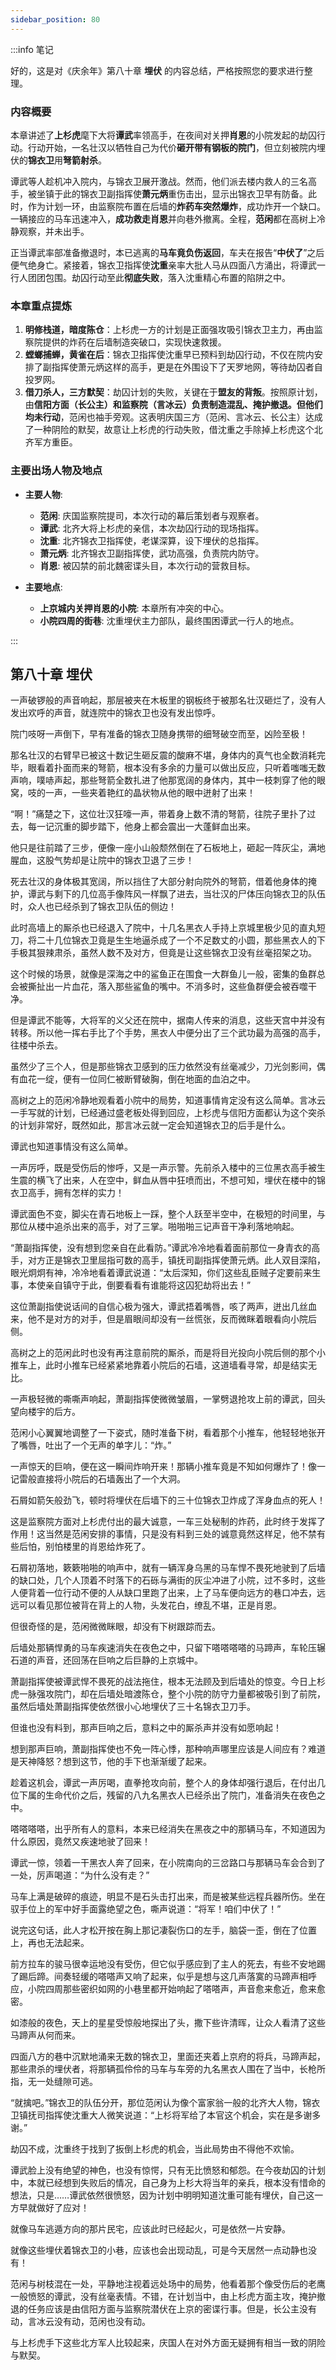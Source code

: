 ```yaml
---
sidebar_position: 80
---
```


:::info 笔记

好的，这是对《庆余年》第八十章 **埋伏** 的内容总结，严格按照您的要求进行整理。

### 内容概要

本章讲述了**上杉虎**麾下大将**谭武**率领高手，在夜间对关押**肖恩**的小院发起的劫囚行动。行动开始，一名壮汉以牺牲自己为代价**砸开带有钢板的院门**，但立刻被院内埋伏的**锦衣卫**用**弩箭射杀**。

谭武等人趁机冲入院内，与锦衣卫展开激战。然而，他们派去楼内救人的三名高手，被坐镇于此的锦衣卫副指挥使**萧元炳**重伤击出，显示出锦衣卫早有防备。此时，作为计划一环，由监察院布置在后墙的**炸药车突然爆炸**，成功炸开一个缺口。一辆接应的马车迅速冲入，**成功救走肖恩**并向巷外撤离。全程，**范闲**都在高树上冷静观察，并未出手。

正当谭武率部准备撤退时，本已逃离的**马车竟负伤返回**，车夫在报告“**中伏了**”之后便气绝身亡。紧接着，锦衣卫指挥使**沈重**亲率大批人马从四面八方涌出，将谭武一行人团团包围。劫囚行动至此**彻底失败**，落入沈重精心布置的陷阱之中。

### 本章重点提炼

1.  **明修栈道，暗度陈仓**：上杉虎一方的计划是正面强攻吸引锦衣卫主力，再由监察院提供的炸药在后墙制造突破口，实现快速救援。
2.  **螳螂捕蝉，黄雀在后**：锦衣卫指挥使沈重早已预料到劫囚行动，不仅在院内安排了副指挥使萧元炳这样的高手，更是在外围设下了天罗地网，等待劫囚者自投罗网。
3.  **借刀杀人，三方默契**：劫囚计划的失败，关键在于**盟友的背叛**。按照原计划，由**信阳方面（长公主）**和**监察院（言冰云）**负责制造混乱、掩护撤退。但他们**均未行动**，范闲也袖手旁观。这表明庆国三方（范闲、言冰云、长公主）达成了一种阴险的默契，故意让上杉虎的行动失败，借沈重之手除掉上杉虎这个北齐军方重臣。

### 主要出场人物及地点

*   **主要人物**:
    *   **范闲**: 庆国监察院提司，本次行动的幕后策划者与观察者。
    *   **谭武**: 北齐大将上杉虎的亲信，本次劫囚行动的现场指挥。
    *   **沈重**: 北齐锦衣卫指挥使，老谋深算，设下埋伏的总指挥。
    *   **萧元炳**: 北齐锦衣卫副指挥使，武功高强，负责院内防守。
    *   **肖恩**: 被囚禁的前北魏密谍头目，本次行动的营救目标。

*   **主要地点**:
    *   **上京城内关押肖恩的小院**: 本章所有冲突的中心。
    *   **小院四周的街巷**: 沈重埋伏主力部队，最终围困谭武一行人的地点。

:::

## 第八十章 **埋伏**

一声破锣般的声音响起，那层被夹在木板里的钢板终于被那名壮汉砸烂了，没有人发出欢呼的声音，就连院中的锦衣卫也没有发出惊呼。

院门吱呀一声倒下，早有准备的锦衣卫随身携带的细弩破空而至，凶险至极！

那名壮汉的右臂早已被这十数记生砸反震的酸麻不堪，身体内的真气也全数消耗完毕，眼看着扑面而来的弩箭，根本没有多余的力量可以做出反应，只听着嗤嗤无数声响，噗哧声起，那些弩箭全数扎进了他那宽阔的身体内，其中一枝刺穿了他的眼窝，吱的一声，一些夹着艳红的晶状物从他的眼中迸射了出来！

“啊！”痛楚之下，这位壮汉狂嚎一声，带着身上数不清的弩箭，往院子里扑了过去，每一记沉重的脚步踏下，他身上都会震出一大蓬鲜血出来。

他只是往前踏了三步，便像一座小山般颓然倒在了石板地上，砸起一阵灰尘，满地腥血，这股气势却是让院中的锦衣卫退了三步！

死去壮汉的身体极其宽阔，所以挡住了大部分射向院外的弩箭，借着他身体的掩护，谭武与剩下的几位高手像阵风一样飘了进去，当壮汉的尸体压向锦衣卫的队伍时，众人也已经杀到了锦衣卫队伍的侧边！

此时高墙上的厮杀也已经退入了院中，十几名黑衣人手持上京城里极少见的直丸短刀，将二十几位锦衣卫竟是生生地逼杀成了一个不足数丈的小圆，那些黑衣人的下手极其狠辣肃杀，虽然人数不及对方，但竟是让这些锦衣卫没有丝毫招架之功。

这个时候的场景，就像是深海之中的鲨鱼正在围食一大群鱼儿一般，密集的鱼群总会被撕扯出一片血花，落入那些鲨鱼的嘴中。不消多时，这些鱼群便会被吞噬干净。

但是谭武不能等，大将军的义父还在院中，据南人传来的消息，这些天宫中并没有转移。所以他一挥右手比了个手势，黑衣人中便分出了三个武功最为高强的高手，往楼中杀去。

虽然少了三个人，但是那些锦衣卫感到的压力依然没有丝毫减少，刀光剑影间，偶有血花一绽，便有一位同仁被断臂破胸，倒在地面的血泊之中。

高树之上的范闲冷静地观看着小院中的局势，知道事情肯定没有这么简单。言冰云一手写就的计划，已经通过盛老板处得到回应，上杉虎与信阳方面都认为这个突杀的计划非常好，既然如此，那言冰云就一定会知道锦衣卫的后手是什么。

谭武也知道事情没有这么简单。

一声厉呼，既是受伤后的惨呼，又是一声示警。先前杀入楼中的三位黑衣高手被生生震的横飞了出来，人在空中，鲜血从唇中狂喷而出，不想可知，埋伏在楼中的锦衣卫高手，拥有怎样的实力！

谭武面色不变，脚尖在青石地板上一踩，整个人跃至半空中，在极短的时间里，与那位从楼中追杀出来的高手，对了三掌。啪啪啪三记声音干净利落地响起。

“萧副指挥使，没有想到您亲自在此看防。”谭武冷冷地看着面前那位一身青衣的高手，对方正是锦衣卫里屈指可数的高手，镇抚司副指挥使萧元炳。此人双目深陷，眼光炯炯有神，冷冷地看着谭武说道：“太后深知，你们这些乱臣贼子定要前来生事，本使亲自镇守于此，倒要看看有谁能将这囚犯劫将出去！”

这位萧副指使说话间的自信心极为强大，谭武捂着嘴唇，咳了两声，迸出几丝血来，他不是对方的对手，但是眉眼间却没有一丝慌张，反而微眯着眼看向小院后侧。

高树之上的范闲此时也没有再注意前院的厮杀，而是将目光投向小院后侧的那个小推车上，此时小推车已经紧紧地靠着小院后的石墙，这道墙看寻常，却是结实无比。

一声极轻微的嘶嘶声响起，萧副指挥使微微皱眉，一掌劈退抢攻上前的谭武，回头望向楼宇的后方。

范闲小心翼翼地调整了一下姿式，随时准备下树，看着那个小推车，他轻轻地张开了嘴唇，吐出了一个无声的单字儿：“炸。”

一声惊天的巨响，便在这一瞬间炸响开来！那辆小推车竟是不知如何爆炸了！像一记雷般直接将小院后的石墙轰出了一个大洞。

石屑如箭矢般劲飞，顿时将埋伏在后墙下的三十位锦衣卫炸成了浑身血点的死人！

这是监察院方面对上杉虎付出的最大诚意，一车三处秘制的炸药，此时终于发挥了作用！这当然是范闲安排的事情，只是没有料到三处的诚意竟然这样足，他不禁有些后怕，别怕楼里的肖恩给炸死了。

石屑初落地，簌簌啪啪的响声中，就有一辆浑身乌黑的马车悍不畏死地驶到了后墙的缺口处，几个人顶着不时落下的石砾与满街的灰尘冲进了小院，过不多时，这些人便背着一位行动不便的人从缺口里跑了出来，上了马车便向远方的巷口冲去，远远可以看见那位被背在背上的人物，头发花白，缭乱不堪，正是肖恩。

但很奇怪的是，范闲微微眯眼，却没有下树跟踪而去。

后墙处那辆悍勇的马车疾速消失在夜色之中，只留下嗒嗒嗒嗒的马蹄声，车轮压辗石道的声音，还回荡在巨响之后巨静的上京城中。

萧副指挥使被谭武悍不畏死的战法拖住，根本无法顾及到后墙处的惊变。今日上杉虎一脉强攻院门，却在后墙处暗渡陈仓，整个小院的防守力量都被吸引到了前院，虽然后墙处萧副指挥使依然很小心地埋伏了三十名锦衣卫刀手。

但谁也没有料到，那声巨响之后，意料之中的厮杀声并没有如愿响起！

想到那声巨响，萧副指挥使也不免一阵心悸，那种响声哪里应该是人间应有？难道是天神降怒？想到这节，他的手下也渐渐缓了起来。

趁着这机会，谭武一声厉喝，直拳抢攻向前，整个人的身体却强行退后，在付出几位下属的生命代价之后，残留的八九名黑衣人已经杀出了院门，准备消失在夜色之中。

嗒嗒嗒嗒，出乎所有人的意料，本来已经消失在黑夜之中的那辆马车，不知道因为什么原因，竟然又疾速地驶了回来！

谭武一惊，领着一干黑衣人奔了回来，在小院南向的三岔路口与那辆马车会合到了一处，厉声喝道：“为什么没有走？”

马车上满是破碎的痕迹，明显不是石头击打出来，而是被某些远程兵器所伤。坐在驭手位上的军中好手面露绝望之色，嘶声说道：“将军！咱们中伏了！”

说完这句话，此人才松开按在胸上那记凄裂伤口的左手，脑袋一歪，倒在了位置上，再也无法起来。

前方拉车的骏马很幸运地没有受伤，但它似乎感应到了主人的死去，有些不安地踢了踢后蹄。间奏轻缓的嗒嗒声又响了起来，似乎是想与这几声落寞的马蹄声相呼应，小院四周那些密织如网的小巷里都开始响起了嗒嗒声，声音愈来愈近，愈来愈密。

如漆般的夜色，天上的星星受惊般地探出了头，撒下些许清晖，让众人看清了这些马蹄声从何而来。

四面八方的巷中沉默地涌来无数的锦衣卫，里面还夹着上京府的将兵，马蹄声起，那些肃杀的埋伏者，将那辆孤伶伶的马车与车旁的九名黑衣人围在了当中，长枪所指，无一处缝隙可逃。

“就擒吧。”锦衣卫的队伍分开，那位范闲认为像个富家翁一般的北齐大人物，锦衣卫镇抚司指挥使沈重大人微笑说道：“上杉将军给了本官这个机会，实在是多谢多谢。”

劫囚不成，沈重终于找到了扳倒上杉虎的机会，当此局势由不得他不欢愉。

谭武脸上没有绝望的神色，也没有惊愕，只有无比愤怒和郁怨。在今夜劫囚的计划中，本就已经想到失败后的情况，自己身为上杉大将当年的亲兵，根本没有惜命的想法，只是……谭武依然很愤怒，因为计划中明明知道沈重可能有埋伏，自己这一方早就做好了应对！

就像马车逃遁方向的那片民宅，应该此时已经起火，可是依然一片安静。

就像这些埋伏着锦衣卫的小巷，应该也会出现动乱，可是今天居然一点动静也没有！

范闲与树枝混在一处，平静地注视着远处场中的局势，他看着那个像受伤后的老鹰一般愤怒的谭武，没有丝毫表情。不错，在计划当中，由上杉虎方面主攻，掩护撤退的任务应该是由信阳方面与监察院潜伏在上京的密谍行事。但是，长公主没有动，言冰云没有动，范闲也没有动。

与上杉虎手下这些北方军人比较起来，庆国人在对外方面无疑拥有相当一致的阴险与默契。

